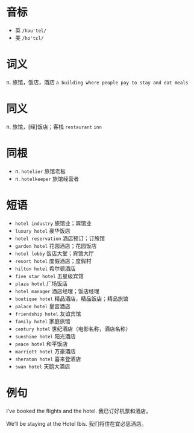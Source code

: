 # 音标

- 英 `/həu'tel/`
- 美 `/ho'tɛl/`

# 词义

n. 旅馆，饭店，酒店
`a building where people pay to stay and eat meals`

# 同义

n. 旅馆，[经]饭店；客栈
`restaurant` `inn`

# 同根

- n. `hotelier` 旅馆老板
- n. `hotelkeeper` 旅馆经营者

# 短语

- `hotel industry` 旅馆业；宾馆业
- `luxury hotel` 豪华饭店
- `hotel reservation` 酒店预订；订旅馆
- `garden hotel` 花园酒店；花园饭店
- `hotel lobby` 饭店大堂；宾馆大厅
- `resort hotel` 度假酒店；度假村
- `hilton hotel` 希尔顿酒店
- `five star hotel` 五星级宾馆
- `plaza hotel` 广场饭店
- `hotel manager` 酒店经理；饭店经理
- `boutique hotel` 精品酒店，精品饭店；精品旅馆
- `palace hotel` 皇宫酒店
- `friendship hotel` 友谊宾馆
- `family hotel` 家庭旅馆
- `century hotel` 世纪酒店（电影名称，酒店名称）
- `sunshine hotel` 阳光酒店
- `peace hotel` 和平饭店
- `marriott hotel` 万豪酒店
- `sheraton hotel` 喜来登酒店
- `swan hotel` 天鹅大酒店

# 例句

I’ve booked the flights and the hotel.
我已订好机票和酒店。

We’ll be staying at the Hotel Ibis.
我们将住在宜必思酒店。


